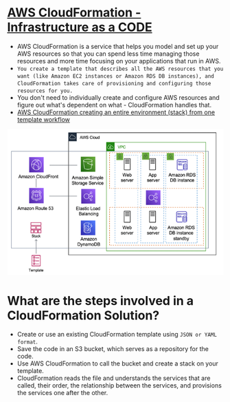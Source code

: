 
# [AWS CloudFormation - Infrastructure as a CODE](https://aws.amazon.com/cloudformation/)
- AWS CloudFormation is a service that helps you model and set up your AWS resources so that you can spend less time managing those resources and more time focusing on your applications that run in AWS.
- `You create a template that describes all the AWS resources that you want (like Amazon EC2 instances or Amazon RDS DB instances), and CloudFormation takes care of provisioning and configuring those resources for you.`
- You don't need to individually create and configure AWS resources and figure out what's dependent on what - CloudFormation handles that.
- [AWS CloudFormation creating an entire environment (stack) from one template workflow](https://docs.aws.amazon.com/whitepapers/latest/introduction-devops-aws/aws-cloudformation.html)

![img.png](../assests/aws_cloudformation.png)

# What are the steps involved in a CloudFormation Solution?
- Create or use an existing CloudFormation template using `JSON or YAML format`.
- Save the code in an S3 bucket, which serves as a repository for the code.
- Use AWS CloudFormation to call the bucket and create a stack on your template.
- CloudFormation reads the file and understands the services that are called, their order, the relationship between the services, and provisions the services one after the other.